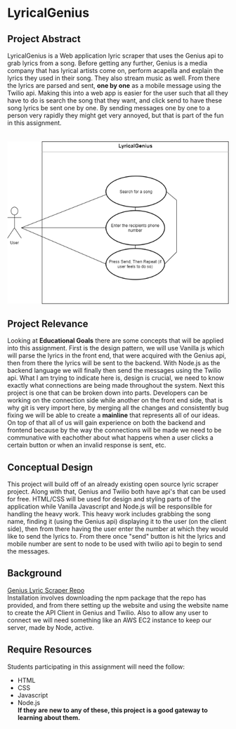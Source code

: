 # LyricalGenius

## Project Abstract
LyricalGenius is a Web application lyric scraper that uses the Genius api to grab lyrics from a song. Before getting any further, Genius is a media company that
has lyrical artists come on, perform acapella and explain the lyrics they used in their song. They also stream music as well. From there the lyrics are parsed and
sent, **one by one** as a mobile message using the Twilio api. Making this into a web app is easier for the user such that all they have to do is search the song 
that they want, and click send to have these song lyrics be sent one by one. By sending messages one by one to a person very rapidly they might get very annoyed,
but that is part of the fun in this assignment.<br><br><br>
<img src=https://github.com/johnnygangoo/LyricalGenius/blob/master/JohnnyGangoo_LyricalGenius.png>

## Project Relevance
Looking at **Educational Goals** there are some concepts that will be applied into this assignment. First is the design pattern, we will use Vanilla js which will parse the lyrics in the front end, that were acquired with the Genius api, then from there the lyrics will be sent to the backend. With Node.js as the backend language we will finally then send the messages using the Twilio api. What I am trying to indicate here is, design is crucial, we need to know 
exactly what connections are being made throughout the system. Next this project is one that can be broken down into parts. Developers can be working on the connection
side while another on the front end side, that is why git is very import here, by merging all the changes and consistently bug fixing we will be able to create a 
**mainline** that represents all of our ideas. On top of that all of us will gain experience on both the backend and frontend because by the way the connections 
will be made we need to be communative with eachother about what happens when a user clicks a certain button or when an invalid response is sent, etc. 

##  Conceptual Design
This project will build off of an already existing open source lyric scraper project. Along with that, Genius and Twilio both have api's that can be used for free. HTML/CSS will be used for design and styling parts of the
application while Vanilla Javascript and Node.js will be responsilble for handling the heavy work. This heavy work includes grabbing the song name, finding it (using the
Genius api) displaying it to the user (on the client side), then from there having the user enter the number at which they would like to send the lyrics to. From there once "send" button is hit the 
lyrics and mobile number are sent to node to be used with twilio api to begin to send the messages. 

##  Background
<a href="https://github.com/farshed/genius-lyrics-api#types">Genius Lyric Scraper Repo</a>
<br>
Installation involves downloading the npm package that the repo has provided, and from there setting up the website
and using the website name to create the API Client in Genius and Twilio. Also to allow any user to connect we will 
need something like an AWS EC2 instance to keep our server, made by Node, active.

## Require Resources
Students participating in this assignment will need the follow:
 *  HTML
 *  CSS
 *  Javascript
 *  Node.js<br>
**If they are new to any of these, this project is a good gateway to learning about them.**
